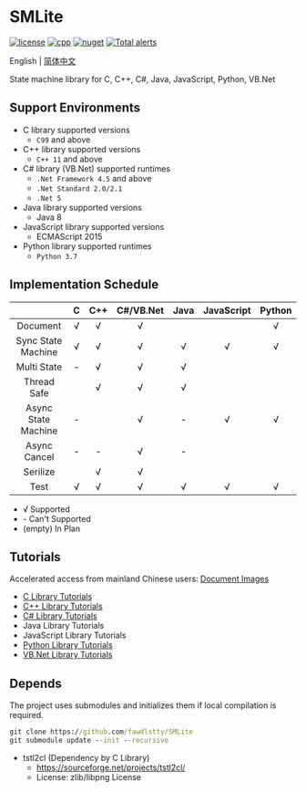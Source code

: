 # SMLite

[![license](https://img.shields.io/github/license/fawdlstty/SMLite?color=09f)](./LICENSE)
[![cpp](https://img.shields.io/lgtm/grade/cpp/github/fawdlstty/SMLite)](https://lgtm.com/projects/g/fawdlstty/SMLite)
[![nuget](https://img.shields.io/nuget/dt/Fawdlstty.SMLite?label=nuget%20downloads)](https://www.nuget.org/packages/Fawdlstty.SMLite)
[![Total alerts](https://img.shields.io/lgtm/alerts/g/fawdlstty/SMLite.svg?logo=lgtm)](https://lgtm.com/projects/g/fawdlstty/SMLite/alerts/)

<!--
[![csharp](https://img.shields.io/lgtm/grade/csharp/github/fawdlstty/SMLite)](https://lgtm.com/projects/g/fawdlstty/SMLite)
[![python](https://img.shields.io/lgtm/grade/python/github/fawdlstty/SMLite)](https://lgtm.com/projects/g/fawdlstty/SMLite)
[![AppVeyor Build](https://img.shields.io/appveyor/build/fawdlstty/SMLite)](https://ci.appveyor.com/project/fawdlstty/SMLite)
[![Coverage Status](https://coveralls.io/repos/github/fawdlstty/SMLite/badge.svg)](https://coveralls.io/github/fawdlstty/SMLite)
-->

English | [简体中文](./README.zh.md)

State machine library for C, C++, C#, Java, JavaScript, Python, VB.Net

## Support Environments

- C library supported versions
    + `C99` and above
- C++ library supported versions
    + `C++ 11` and above
- C# library (VB.Net) supported runtimes
    + `.Net Framework 4.5` and above
    + `.Net Standard 2.0/2.1`
    + `.Net 5`
- Java library supported versions
    + Java 8
- JavaScript library supported versions
    + ECMAScript 2015
- Python library supported runtimes
    + `Python 3.7`

## Implementation Schedule

|                     |   C   |  C++  | C#/VB.Net |  Java  | JavaScript | Python |
|        :---:        | :---: | :---: |   :---:   | :---: |    :---:    | :---: |
|      Document       |   √   |   √   |     √     |       |             |   √   |
| Sync State Machine  |   √   |   √   |     √     |   √   |      √      |   √   |
|     Multi State     |   -   |   √   |     √     |   √   |             |       |
|     Thread Safe     |       |   √   |     √     |   √   |             |       |
| Async State Machine |   -   |       |     √     |   -   |      √      |   √   |
|    Async Cancel     |   -   |   -   |     √     |   -   |             |       |
|      Serilize       |       |   √   |     √     |       |             |       |
|        Test         |   √   |   √   |     √     |   √   |      √      |   √   |

- √ Supported
- \- Can't Supported
- (empty) In Plan

## Tutorials

Accelerated access from mainland Chinese users: [Document Images](https://www.fawdlstty.com/smlite/)

- [C Library Tutorials](docs/chapters/c_en.md)
- [C++ Library Tutorials](docs/chapters/cpp_en.md)
- [C# Library Tutorials](docs/chapters/csharp_en.md)
- Java Library Tutorials
- JavaScript Library Tutorials
- [Python Library Tutorials](docs/chapters/python_en.md)
- [VB.Net Library Tutorials](docs/chapters/vb.net_en.md)

## Depends

The project uses submodules and initializes them if local compilation is required.

```cmd
git clone https://github.com/fawdlstty/SMLite
git submodule update --init --recursive
```

- tstl2cl (Dependency by C Library)
    + https://sourceforge.net/projects/tstl2cl/
    + License: zlib/libpng License
